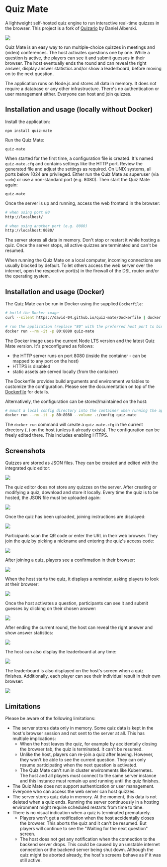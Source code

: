 # Quiz Mate

A lightweight self-hosted quiz engine to run interactive real-time quizzes in the browser. This project is a fork of [Quizario](https://github.com/adan2013/Quizario) by Daniel Alberski.

![](https://david-04.github.io/quiz-mate/screenshots/host-guessing-001.png)

Quiz Mate is an easy way to run multiple-choice quizzes in meetings and (video) conferences. The host activates questions one by one. While a question is active, the players can see it and submit guesses in their browser. The host eventually ends the round and can reveal the right answer, display answer statistics and/or show a leaderboard, before moving on to the next question.

The application runs on Node.js and stores all data in memory. It does not require a database or any other infrastructure. There's no authentication or user management either. Everyone can host and join quizzes.

## Installation and usage (locally without Docker)

Install the application:

```
npm install quiz-mate
```

Run the Quiz Mate:

```
quiz-mate
```

When started for the first time, a configuration file is created. It's named `quiz-mate.cfg` and contains settings like the HTTP port. Review the generated file and adjust the settings as required. On UNIX systems, all ports below 1024 are privileged. Either run the Quiz Mate as superuser (via `sudo`) or use a non-standard port (e.g. 8080). Then start the Quiz Mate again:

```
quiz-mate
```

Once the server is up and running, access the web frontend in the browser:

```sh
# when using port 80
http://localhost/

# when using another port (e.g. 8080)
http://localhost:8080/
```

The server stores all data in memory. Don't stop or restart it while hosting a quiz. Once the server stops, all active quizzes are terminated and can't be resumed.

When running the Quiz Mate on a local computer, incoming connections are usually blocked by default. To let others access the web server over the internet, open the respective port(s) in the firewall of the DSL router and/or the operating system.

## Installation and usage (Docker)

The Quiz Mate can be run in Docker using the supplied `Dockerfile`:

```sh
# build the Docker image
curl --silent https://david-04.github.io/quiz-mate/Dockerfile | docker build -t quiz-mate -

# run the application (replace "80" with the preferred host port to bind to)
docker run --rm -it -p 80:8080 quiz-mate
```

The Docker image uses the current Node LTS version and the latest Quiz Mate version. It's preconfigured as follows:

- the HTTP server runs on port 8080 (inside the container - can be mapped to any port on the host)
- HTTPS is disabled
- static assets are served locally (from the container)

The Dockerfile provides build arguments and environment variables to customize the configuration. Please see the documentation on top of the [Dockerfile](https://github.com/david-04/quiz-mate/blob/main/docs/Dockerfile) for details.

Alternatively, the configuration can be stored/maintained on the host:

```sh
# mount a local config directory into the container when running the application
docker run --rm -it -p 80:8080 --volume .:/config quiz-mate
```

The `docker run` command will create a `quiz-mate.cfg` in the current directory (`.`) on the host (unless it already exists). The configuration can be freely edited there. This includes enabling HTTPS.

## Screenshots

Quizzes are stored as JSON files. They can be created and edited with the integrated quiz editor:

![](https://david-04.github.io/quiz-mate/screenshots/quiz-editor-001.png)

The quiz editor does not store any quizzes on the server. After creating or modifying a quiz, download and store it locally. Every time the quiz is to be hosted, the JSON file must be uploaded again:

![](https://david-04.github.io/quiz-mate/screenshots/host-upload-quiz-001.png)

Once the quiz has been uploaded, joining instructions are displayed:

![](https://david-04.github.io/quiz-mate/screenshots/host-joining-instructions-001.png)

Participants scan the QR code or enter the URL in their web browser. They join the quiz by picking a nickname and entering the quiz's access code:

![](https://david-04.github.io/quiz-mate/screenshots/homepage-001.png)

After joining a quiz, players see a confirmation in their browser:

![](https://david-04.github.io/quiz-mate/screenshots/player-waiting-for-question-001.png)

When the host starts the quiz, it displays a reminder, asking players to look at their browser:

![](https://david-04.github.io/quiz-mate/screenshots/host-look-at-browser-001.png)

Once the host activates a question, participants can see it and submit guesses by clicking on their chosen answer:

![](https://david-04.github.io/quiz-mate/screenshots/player-guessing-001.png)

After ending the current round, the host can reveal the right answer and show answer statistics:

![](https://david-04.github.io/quiz-mate/screenshots/host-revealing-001.png)

The host can also display the leaderboard at any time:

![](https://david-04.github.io/quiz-mate/screenshots/leaderboard-001.png)

The leaderboard is also displayed on the host's screen when a quiz finishes. Additionally, each player can see their individual result in their own browser:

![](https://david-04.github.io/quiz-mate/screenshots/player-final-result-001.png)

## Limitations

Please be aware of the following limitations:

- The server stores data only in memory. Some quiz data is kept in the host's browser session and not sent to the server at all. This has multiple implications:
  - When the host leaves the quiz, for example by accidentally closing the browser tab, the quiz is terminated. It can't be resumed.
  - Unlike the host, players can re-join a quiz after leaving. However, they won't be able to see the current question. They can only resume participating when the next question is activated.
  - The Quiz Mate can't run in cluster environments like Kubernetes. The host and all players must connect to the same server instance and this instance must remain up and running until the quiz finishes.
- The Quiz Mate does not support authentication or user management. Everyone who can access the web server can host quizzes.
- The server stores quiz data in memory. At the moment, this data is not deleted when a quiz ends. Running the server continuously in a hosting environment might require scheduled restarts from time to time.
- There is no visual indication when a quiz is terminated prematurely.
  - Players won't get a notification when the host accidentally closes the browser. This aborts the quiz and it can't be resumed. But players will continue to see the "Waiting for the next question" screen.
  - The host does not get any notification when the connection to the backend server drops. This could be caused by an unstable internet connection or the backend server being shut down. Although the quiz might be aborted already, the host's screens behave as if it was still active.
